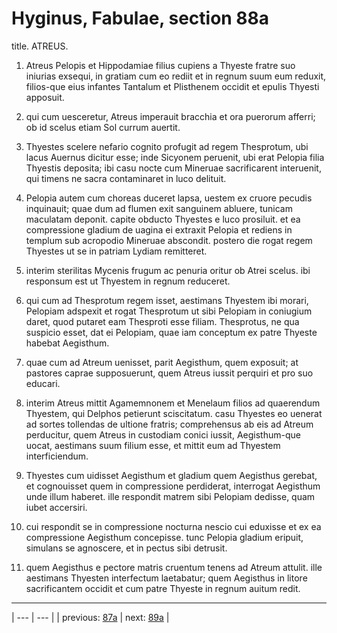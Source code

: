 # Hyginus, Fabulae, section 88a

title. ATREUS.



1. Atreus Pelopis et Hippodamiae filius cupiens a Thyeste fratre suo iniurias exsequi, in gratiam cum eo rediit et in regnum suum eum reduxit, filios-que eius infantes Tantalum et Plisthenem occidit et epulis Thyesti apposuit.



2. qui cum uesceretur, Atreus imperauit bracchia et ora puerorum afferri; ob id scelus etiam Sol currum auertit.



3. Thyestes scelere nefario cognito profugit ad regem Thesprotum, ubi lacus Auernus dicitur esse; inde Sicyonem peruenit, ubi erat Pelopia filia Thyestis deposita; ibi casu nocte cum Mineruae sacrificarent interuenit, qui timens ne sacra contaminaret in luco delituit.



4. Pelopia autem cum choreas duceret lapsa, uestem ex cruore pecudis inquinauit; quae dum ad flumen exit sanguinem abluere, tunicam maculatam deponit. capite obducto Thyestes e luco prosiluit. et ea compressione gladium de uagina ei extraxit Pelopia et rediens in templum sub acropodio Mineruae abscondit. postero die rogat regem Thyestes ut se in patriam Lydiam remitteret.



5. interim sterilitas Mycenis frugum ac penuria oritur ob Atrei scelus. ibi responsum est ut Thyestem in regnum reduceret.



6. qui cum ad Thesprotum regem isset, aestimans Thyestem ibi morari, Pelopiam adspexit et rogat Thesprotum ut sibi Pelopiam in coniugium daret, quod putaret eam Thesproti esse filiam. Thesprotus, ne qua suspicio esset, dat ei Pelopiam, quae iam conceptum ex patre Thyeste habebat Aegisthum.



7. quae cum ad Atreum uenisset, parit Aegisthum, quem exposuit; at pastores caprae supposuerunt, quem Atreus iussit perquiri et pro suo educari.



8. interim Atreus mittit Agamemnonem et Menelaum filios ad quaerendum Thyestem, qui Delphos petierunt sciscitatum. casu Thyestes eo uenerat ad sortes tollendas de ultione fratris; comprehensus ab eis ad Atreum perducitur, quem Atreus in custodiam conici iussit, Aegisthum-que uocat, aestimans suum filium esse, et mittit eum ad Thyestem interficiendum.



9. Thyestes cum uidisset Aegisthum et gladium quem Aegisthus gerebat, et cognouisset quem in compressione perdiderat, interrogat Aegisthum unde illum haberet. ille respondit matrem sibi Pelopiam dedisse, quam iubet accersiri.



10. cui respondit se in compressione nocturna nescio cui eduxisse et ex ea compressione Aegisthum concepisse. tunc Pelopia gladium eripuit, simulans se agnoscere, et in pectus sibi detrusit.



11. quem Aegisthus e pectore matris cruentum tenens ad Atreum attulit. ille aestimans Thyesten interfectum laetabatur; quem Aegisthus in litore sacrificantem occidit et cum patre Thyeste in regnum auitum redit.



---

| --- | --- |
| previous: [87a](../87a/) | next: [89a](../89a/) |